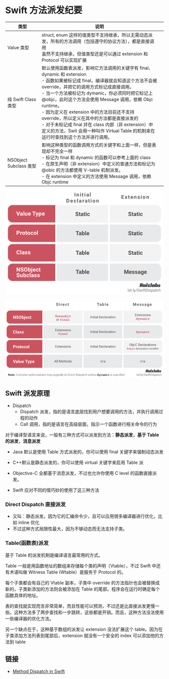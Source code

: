 # Swift 方法派发纪要

| 类型                   | 说明                                                         |      |
| ---------------------- | ------------------------------------------------------------ | ---- |
| Value 类型             | struct, enum 这样的值类型不支持继承，所以无需动态派发，所有的方法调用（包括遵守的协议方法），都是直接调用<br />虽然不支持继承，但值类型还是可以通过 extension 和 Protocol 可以实现扩展 |      |
| 纯 Swift Class 类型    | 默认使用函数表派发，影响它方法调用的关键字有 final、dynamic 和 extension<br /> - 函数如果被标记成 final，编译器就会知道这个方法不会被 override，并把它的调用方式标记成直接调用。<br /> - 当一个方法被标记为 dymanic，你必须同时把它标记上@objc，此时这个方法会使用 Message 调用，依赖 Objc runtime。<br /> - 因为定义在 extension 中的方法目前还不支持 override，所以定义在其中的方法都是直接派发的<br /> - 对于未标记成 final 并在 class 内部（非 extension）中定义的方法，Swit 会用一种叫作 Virtual Table 的机制来在运行时查找到这个方法并进行调用。 |      |
| NSObject Subclass 类型 | 影响这种类型的函数调用方式的关键字和上面一样，但是表现却不完全一样<br /> - 标记为 final 和 dynamic 的函数可以参考上面的 class<br /> - 在原生声明（非 extension）中定义的普通方法和标记为@obic 的方法都使用 V-table 机制派发。<br /> - 在 extension 中定义的方法使用 Message 调用，依赖 Objc runtime |      |

![类型差异](./assets/swift_method_dispatch_type_graph.png)

![声明差异](./assets/swift_method_dispatch_declare_graph.png)

## Swift 派发原理

- Dispatch
  - Dispatch 派发，指的是语言底层找到用户想要调用的方法，并执行调用过程的动作
  - Call 调用，指的是语言在高级层面，指示一个函数进行相关命令的行为

对于编译型语言来说，一般有三种方式可以派发到方法：**静态派发**，**基于 Table 的派发**，**消息派发**

- Java 默认是使用 Table 方式派发的，你可以使用 final 关键字来强制动态派发

- C++默认是静态派发的，你可以使用 virtual 关键字来启用 Table 派

-  Objective-C 全都基于消息派发，不过也允许你使用 C level 的函数直接派发。

- Swift 应对不同的情巧妙的使用了这三种方法

### Direct Dispatch 直接派发

- 又叫：静态派发。因为它的汇编命令少，且可以应用很多编译器进行优化，比如 inline 优化
- 不过这种方式局限性最大，因为不够动态而无法支持子类。

### Table(函数表)派发

基于 Table 的派发机制是编译语言最常用的方式。

Table 一般是用函数地址的数组来存储每个类的声明（Vtable），不过 Swift 中还有术语叫做 Witness Table (Wtable）是服务于 Protocol 的。

每个子类都会有自己的 Vtable 副本，子类中 override 的方法指针也会被替换成新的，子类新添加的方法则会被添加在 Table 的尾部。程序会在运行时确定每个函数具体的地址。

表的查找就实现而言非常简单，而且性能可以预测，不过还是比直接派发更慢一些。这种方法多了两步查找和一步跳转，这些都是开销。而且，这种方法没法使用一些编译器的优化方法。

另一个缺点在于，这种基于数组的派发让 extension 没法扩展这个 table。因为在子类添加方法列表到尾部后，extension 就没有一个安全的 index 可以添加他的方法到  table

## 链接

- [Method Dispatch in Swift](https://www.rightpoint.com/rplabs/switch-method-dispatch-table)